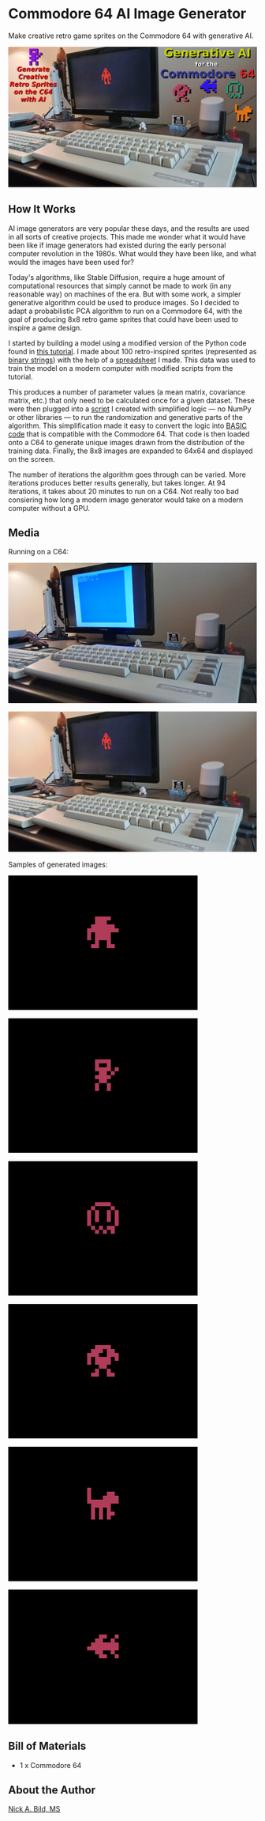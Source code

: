 # Commodore 64 AI Image Generator

Make creative retro game sprites on the Commodore 64 with generative AI.

![](https://raw.githubusercontent.com/nickbild/c64_gen_ai/main/media/logo.jpg)

## How It Works

AI image generators are very popular these days, and the results are used in all sorts of creative projects. This made me wonder what it would have been like if image generators had existed during the early personal computer revolution in the 1980s. What would they have been like, and what would the images have been used for?

Today's algorithms, like Stable Diffusion, require a huge amount of computational resources that simply cannot be made to work (in any reasonable way) on machines of the era. But with some work, a simpler generative algorithm could be used to produce images. So I decided to adapt a probabilistic PCA algorithm to run on a Commodore 64, with the goal of producing 8x8 retro game sprites that could have been used to inspire a game design.

I started by building a model using a modified version of the Python code found in [this tutorial](https://github.com/smrfeld/python_prob_pca_tutorial). I made about 100 retro-inspired sprites (represented as [binary strings](https://github.com/nickbild/c64_gen_ai/blob/main/train_c64.txt)) with the help of a [spreadsheet](https://github.com/nickbild/c64_gen_ai/blob/main/create_sprites.ods) I made. This data was used to train the model on a modern computer with modified scripts from the tutorial.

This produces a number of parameter values (a mean matrix, covariance matrix, etc.) that only need to be calculated once for a given dataset. These were then plugged into a [script](https://github.com/nickbild/c64_gen_ai/blob/main/pca_custom.py) I created with simplified logic — no NumPy or other libraries — to run the randomization and generative parts of the algorithm. This simplification made it easy to convert the logic into [BASIC code](https://github.com/nickbild/c64_gen_ai/blob/main/make_basic.py) that is compatible with the Commodore 64. That code is then loaded onto a C64 to generate unique images drawn from the distribution of the training data. Finally, the 8x8 images are expanded to 64x64 and displayed on the screen.

The number of iterations the algorithm goes through can be varied. More iterations produces better results generally, but takes longer. At 94 iterations, it takes about 20 minutes to run on a C64. Not really too bad consiering how long a modern image generator would take on a modern computer without a GPU.

## Media

Running on a C64:

![](https://raw.githubusercontent.com/nickbild/c64_gen_ai/main/media/running_start_sm.jpg)

![](https://raw.githubusercontent.com/nickbild/c64_gen_ai/main/media/running_finished_sm.jpg)

Samples of generated images:

![](https://raw.githubusercontent.com/nickbild/c64_gen_ai/main/media/sample1.png)

![](https://raw.githubusercontent.com/nickbild/c64_gen_ai/main/media/sample2.png)

![](https://raw.githubusercontent.com/nickbild/c64_gen_ai/main/media/sample3.png)

![](https://raw.githubusercontent.com/nickbild/c64_gen_ai/main/media/sample4.png)

![](https://raw.githubusercontent.com/nickbild/c64_gen_ai/main/media/sample5.png)

![](https://raw.githubusercontent.com/nickbild/c64_gen_ai/main/media/sample6.png)

## Bill of Materials

- 1 x Commodore 64

## About the Author

[Nick A. Bild, MS](https://nickbild79.firebaseapp.com/#!/)

